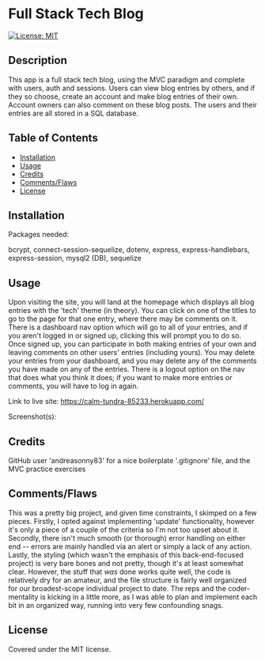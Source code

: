 # Full Stack Tech Blog
[![License: MIT](https://img.shields.io/badge/License-MIT-yellow.svg)](https://opensource.org/licenses/MIT)

## Description

This app is a full stack tech blog, using the MVC paradigm and complete with users, auth and sessions. Users can view blog entries by others, and if they so choose, create an account and make blog entries of their own. Account owners can also comment on these blog posts. The users and their entries are all stored in a SQL database.

## Table of Contents

- [Installation](#installation)
- [Usage](#usage)
- [Credits](#credits)
- [Comments/Flaws](#commentsflaws)
- [License](#license)

## Installation

Packages needed:  
  
bcrypt, connect-session-sequelize, dotenv, express, express-handlebars, express-session, mysql2 (DB), sequelize

## Usage  
  
Upon visiting the site, you will land at the homepage which displays all blog entries with the 'tech' theme (in theory). You can click on one of the titles to go to the page for that one entry, where there may be comments on it. There is a dashboard nav option which will go to all of your entries, and if you aren't logged in or signed up, clicking this will prompt you to do so. Once signed up, you can participate in both making entries of your own and leaving comments on other users' entries (including yours). You may delete your entries from your dashboard, and you may delete any of the comments you have made on any of the entries. There is a logout option on the nav that does what you think it does; if you want to make more entries or comments, you will have to log in again.

Link to live site: https://calm-tundra-85233.herokuapp.com/

Screenshot(s):


## Credits

GitHub user 'andreasonny83' for a nice boilerplate '.gitignore' file, and the MVC practice exercises

## Comments/Flaws

This was a pretty big project, and given time constraints, I skimped on a few pieces. Firstly, I opted against implementing 'update' functionality, however it's only a piece of a couple of the criteria so I'm not too upset about it. Secondly, there isn't much smooth (or thorough) error handling on either end -- errors are mainly handled via an alert or simply a lack of any action. Lastly, the styling (which wasn't the emphasis of this back-end-focused project) is very bare bones and not pretty, though it's at least somewhat clear. However, the stuff that _was_ done works quite well, the code is relatively dry for an amateur, and the file structure is fairly well organized for our broadest-scope individual project to date. The reps and the coder-mentality is kicking in a little more, as I was able to plan and implement each bit in an organized way, running into very few confounding snags.


## License

Covered under the MIT license.
